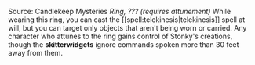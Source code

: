 Source: Candlekeep Mysteries
*Ring, ??? (requires attunement)*
While wearing this ring, you can cast the [[spell:telekinesis|telekinesis]] spell at will, but you can target only objects that aren't being worn or carried.
Any character who attunes to the ring gains control of Stonky's creations, though the **skitterwidgets** ignore commands spoken more than 30 feet away from them.